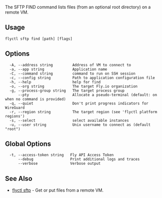 The SFTP FIND command lists files (from an optional root directory) on a remote VM.

## Usage
~~~
flyctl sftp find [path] [flags]
~~~

## Options

~~~
  -A, --address string         Address of VM to connect to
  -a, --app string             Application name
  -C, --command string         command to run on SSH session
  -c, --config string          Path to application configuration file
  -h, --help                   help for find
  -o, --org string             The target Fly.io organization
  -g, --process-group string   The target process group
      --pty                    Allocate a pseudo-terminal (default: on when no command is provided)
  -q, --quiet                  Don't print progress indicators for WireGuard
  -r, --region string          The target region (see 'flyctl platform regions')
  -s, --select                 select available instances
  -u, --user string            Unix username to connect as (default "root")
~~~

## Global Options

~~~
  -t, --access-token string   Fly API Access Token
      --debug                 Print additional logs and traces
      --verbose               Verbose output
~~~

## See Also

* [flyctl sftp](/docs/flyctl/sftp/)	 - Get or put files from a remote VM.

